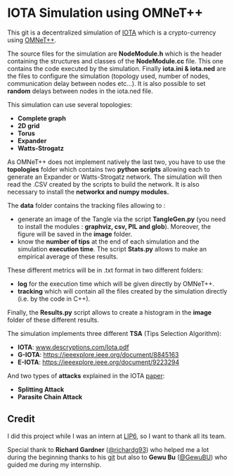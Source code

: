 # IOTA Simulation using OMNeT++

This git is a decentralized simulation of [IOTA](https://www.iota.org/) which is a crypto-currency  using [OMNeT++](https://omnetpp.org/). 

The source files for the simulation are **NodeModule.h** which is the header containing the structures and classes of the **NodeModule.cc** file. This one contains the code executed by the simulation. Finally **iota.ini & iota.ned** are the files to configure the simulation (topology used, number of nodes, communication delay between nodes etc...). It is also possible to set **random** delays between nodes in the iota.ned file. 

This simulation can use several topologies: 
- **Complete graph**
- **2D grid**
- **Torus**
- **Expander**
- **Watts-Strogatz**

As OMNeT++ does not implement natively the last two, you have to use the **topologies** folder which contains two **python scripts** allowing each to generate an Expander or Watts-Strogatz network. The simulation will then read the .CSV created by the scripts to build the network. It is also necessary to install the **networkx and numpy modules.**

The **data** folder contains the tracking files allowing to : 
- generate an image of the Tangle via the script **TangleGen.py** (you need to install the modules : **graphviz, csv, PIL and glob**). Moreover, the figure will be saved in the **image** folder.
- know the **number of tips** at the end of each simulation and the simulation **execution time**. The script **Stats.py** allows to make an empirical average of these results.

These different metrics will be in .txt format in two different folders: 
- **log** for the execution time which will be given directly by OMNeT++.
- **tracking** which will contain all the files created by the simulation directly (i.e. by the code in C++). 

Finally, the **Results.py** script allows to create a histogram in the **image** folder of these different results. 

The simulation implements three different **TSA** (Tips Selection Algorithm): 
- **IOTA**: www.descryptions.com/Iota.pdf
- **G-IOTA**: https://ieeexplore.ieee.org/document/8845163
- **E-IOTA**: https://ieeexplore.ieee.org/document/9223294

And two types of **attacks** explained in the IOTA [paper](www.descryptions.com/Iota.pdf): 
- **Splitting Attack**
- **Parasite Chain Attack**

## Credit

I did this project while I was an intern at [LIP6](https://www.lip6.fr/), so I want to thank all its team.  

Special thank to **Richard Gardner** ([@richardg93](https://github.com/richardg93)) who helped me a lot during the beginning thanks to his [git](https://github.com/richardg93/TangleSim) but also to **Gewu Bu** ([@GewuBU](https://github.com/GewuBU)) who guided me during my internship.   
